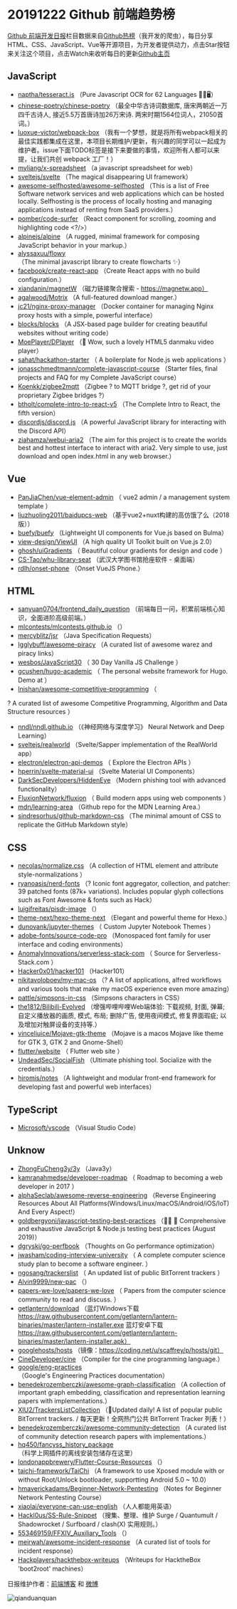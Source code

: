 # 20191222 Github 前端趋势榜

[Github 前端开发日报](https://qdkfweb.cn/c/news)栏目数据来自[Github热榜](https://github.qdkfweb.cn/)（我开发的爬虫），每日分享HTML、CSS、JavaScript、Vue等开源项目，为开发者提供动力，点击Star按钮来关注这个项目，点击Watch来收听每日的更新[Github主页](https://github.com/kujian/githubTrending)
## JavaScript

* [naptha/tesseract.js](https://github.com/naptha/tesseract.js) （Pure Javascript OCR for 62 Languages &#x1f4d6;&#x1f389;&#x1f5a5;）
* [chinese-poetry/chinese-poetry](https://github.com/chinese-poetry/chinese-poetry) （最全中华古诗词数据库, 唐宋两朝近一万四千古诗人, 接近5.5万首唐诗加26万宋诗. 两宋时期1564位词人，21050首词。）
* [luoxue-victor/webpack-box](https://github.com/luoxue-victor/webpack-box) （我有一个梦想，就是将所有webpack相关的最佳实践都集成在这里，本项目长期维护/更新，有兴趣的同学可以一起成为维护者。issue下面TODO标签是接下来要做的事情，欢迎所有人都可以来提，让我们共创 webpack 工厂！）
* [myliang/x-spreadsheet](https://github.com/myliang/x-spreadsheet) （a javascript spreadsheet for web）
* [sveltejs/svelte](https://github.com/sveltejs/svelte) （The magical disappearing UI framework）
* [awesome-selfhosted/awesome-selfhosted](https://github.com/awesome-selfhosted/awesome-selfhosted) （This is a list of Free Software network services and web applications which can be hosted locally. Selfhosting is the process of locally hosting and managing applications instead of renting from SaaS providers.）
* [pomber/code-surfer](https://github.com/pomber/code-surfer) （React component for scrolling, zooming and highlighting code &lt;?/&gt;）
* [alpinejs/alpine](https://github.com/alpinejs/alpine) （A rugged, minimal framework for composing JavaScript behavior in your markup.）
* [alyssaxuu/flowy](https://github.com/alyssaxuu/flowy) （The minimal javascript library to create flowcharts ✨）
* [facebook/create-react-app](https://github.com/facebook/create-react-app) （Create React apps with no build configuration.）
* [xiandanin/magnetW](https://github.com/xiandanin/magnetW) （磁力链接聚合搜索 - https://magnetw.app）
* [agalwood/Motrix](https://github.com/agalwood/Motrix) （A full-featured download manger.）
* [jc21/nginx-proxy-manager](https://github.com/jc21/nginx-proxy-manager) （Docker container for managing Nginx proxy hosts with a simple, powerful interface）
* [blocks/blocks](https://github.com/blocks/blocks) （A JSX-based page builder for creating beautiful websites without writing code）
* [MoePlayer/DPlayer](https://github.com/MoePlayer/DPlayer) （&#x1f36d; Wow, such a lovely HTML5 danmaku video player）
* [sahat/hackathon-starter](https://github.com/sahat/hackathon-starter) （
        A boilerplate for Node.js web applications
      ）
* [jonasschmedtmann/complete-javascript-course](https://github.com/jonasschmedtmann/complete-javascript-course) （Starter files, final projects and FAQ for my Complete JavaScript course）
* [Koenkk/zigbee2mqtt](https://github.com/Koenkk/zigbee2mqtt) （Zigbee ? to MQTT bridge ?, get rid of your proprietary Zigbee bridges ?）
* [btholt/complete-intro-to-react-v5](https://github.com/btholt/complete-intro-to-react-v5) （The Complete Intro to React, the fifth version）
* [discordjs/discord.js](https://github.com/discordjs/discord.js) （A powerful JavaScript library for interacting with the Discord API）
* [ziahamza/webui-aria2](https://github.com/ziahamza/webui-aria2) （The aim for this project is to create the worlds best and hottest interface to interact with aria2. Very simple to use, just download and open index.html in any web browser.）

## Vue

* [PanJiaChen/vue-element-admin](https://github.com/PanJiaChen/vue-element-admin) （
        vue2 admin / a management system template
      ）
* [liuzhuoling2011/baidupcs-web](https://github.com/liuzhuoling2011/baidupcs-web) （基于vue2+nuxt构建的高仿饿了么（2018版））
* [buefy/buefy](https://github.com/buefy/buefy) （Lightweight UI components for Vue.js based on Bulma）
* [view-design/ViewUI](https://github.com/view-design/ViewUI) （A high quality UI Toolkit built on Vue.js 2.0）
* [ghosh/uiGradients](https://github.com/ghosh/uiGradients) （
        Beautiful colour gradients for design and code
      ）
* [CS-Tao/whu-library-seat](https://github.com/CS-Tao/whu-library-seat) （武汉大学图书馆抢座软件 - 桌面端）
* [rdlh/onset-phone](https://github.com/rdlh/onset-phone) （Onset VueJS Phone.）

## HTML

* [sanyuan0704/frontend_daily_question](https://github.com/sanyuan0704/frontend_daily_question) （前端每日一问，积累前端核心知识，全面进阶高级前端。）
* [mlcontests/mlcontests.github.io](https://github.com/mlcontests/mlcontests.github.io) （）
* [mercyblitz/jsr](https://github.com/mercyblitz/jsr) （Java Specification Requests）
* [Igglybuff/awesome-piracy](https://github.com/Igglybuff/awesome-piracy) （A curated list of awesome warez and piracy links）
* [wesbos/JavaScript30](https://github.com/wesbos/JavaScript30) （
        30 Day Vanilla JS Challenge
      ）
* [gcushen/hugo-academic](https://github.com/gcushen/hugo-academic) （
        The personal website framework for Hugo. Demo at
      ）
* [lnishan/awesome-competitive-programming](https://github.com/lnishan/awesome-competitive-programming) （
        
? A curated list of awesome Competitive Programming, Algorithm and Data Structure resources
      ）
* [nndl/nndl.github.io](https://github.com/nndl/nndl.github.io) （《神经网络与深度学习》 Neural Network and Deep Learning）
* [sveltejs/realworld](https://github.com/sveltejs/realworld) （Svelte/Sapper implementation of the RealWorld app）
* [electron/electron-api-demos](https://github.com/electron/electron-api-demos) （
        Explore the Electron APIs
      ）
* [hperrin/svelte-material-ui](https://github.com/hperrin/svelte-material-ui) （Svelte Material UI Components）
* [DarkSecDevelopers/HiddenEye](https://github.com/DarkSecDevelopers/HiddenEye) （Modern phishing tool with advanced functionality）
* [FluxionNetwork/fluxion](https://github.com/FluxionNetwork/fluxion) （
        Build modern apps using web components
      ）
* [mdn/learning-area](https://github.com/mdn/learning-area) （Github repo for the MDN Learning Area.）
* [sindresorhus/github-markdown-css](https://github.com/sindresorhus/github-markdown-css) （The minimal amount of CSS to replicate the GitHub Markdown style）

## CSS

* [necolas/normalize.css](https://github.com/necolas/normalize.css) （A collection of HTML element and attribute style-normalizations
      ）
* [ryanoasis/nerd-fonts](https://github.com/ryanoasis/nerd-fonts) （? Iconic font aggregator, collection, and patcher: 39 patched fonts (87k+ variations). Includes popular glyph collections such as Font Awesome &amp; fonts such as Hack）
* [luigifreitas/pisdr-image](https://github.com/luigifreitas/pisdr-image) （）
* [theme-next/hexo-theme-next](https://github.com/theme-next/hexo-theme-next) （Elegant and powerful theme for Hexo.）
* [dunovank/jupyter-themes](https://github.com/dunovank/jupyter-themes) （
        Custom Jupyter Notebook Themes
      ）
* [adobe-fonts/source-code-pro](https://github.com/adobe-fonts/source-code-pro) （Monospaced font family for user interface and coding environments）
* [AnomalyInnovations/serverless-stack-com](https://github.com/AnomalyInnovations/serverless-stack-com) （
        Source for Serverless-Stack.com
      ）
* [Hacker0x01/hacker101](https://github.com/Hacker0x01/hacker101) （Hacker101）
* [nikitavoloboev/my-mac-os](https://github.com/nikitavoloboev/my-mac-os) （? A list of applications, alfred workflows and various tools that make my macOS experience even more amazing）
* [pattle/simpsons-in-css](https://github.com/pattle/simpsons-in-css) （Simpsons characters in CSS）
* [the1812/Bilibili-Evolved](https://github.com/the1812/Bilibili-Evolved) （增强哔哩哔哩Web端体验: 下载视频, 封面, 弹幕; 自定义播放器的画质, 模式, 布局; 删除广告, 使用夜间模式, 修复界面瑕疵; 以及增加对触屏设备的支持等.）
* [vinceliuice/Mojave-gtk-theme](https://github.com/vinceliuice/Mojave-gtk-theme) （Mojave is a macos Mojave like theme for GTK 3, GTK 2 and Gnome-Shell）
* [flutter/website](https://github.com/flutter/website) （
        Flutter web site
      ）
* [UndeadSec/SocialFish](https://github.com/UndeadSec/SocialFish) （Ultimate phishing tool. Socialize with the credentials.）
* [hiromis/notes](https://github.com/hiromis/notes) （A lightweight and modular front-end framework for developing fast and powerful web interfaces）

## TypeScript

* [Microsoft/vscode](https://github.com/Microsoft/vscode) （Visual Studio Code）

## Unknow

* [ZhongFuCheng3y/3y](https://github.com/ZhongFuCheng3y/3y) （Java3y）
* [kamranahmedse/developer-roadmap](https://github.com/kamranahmedse/developer-roadmap) （
        Roadmap to becoming a web developer in 2017
      ）
* [alphaSeclab/awesome-reverse-engineering](https://github.com/alphaSeclab/awesome-reverse-engineering) （Reverse Engineering Resources About All Platforms(Windows/Linux/macOS/Android/iOS/IoT) And Every Aspect!）
* [goldbergyoni/javascript-testing-best-practices](https://github.com/goldbergyoni/javascript-testing-best-practices) （&#x1f4d7;&#x1f310; &#x1f6a2; Comprehensive and exhaustive JavaScript &amp; Node.js testing best practices (August 2019)）
* [dgryski/go-perfbook](https://github.com/dgryski/go-perfbook) （Thoughts on Go performance optimization）
* [jwasham/coding-interview-university](https://github.com/jwasham/coding-interview-university) （
        A complete computer science study plan to become a software engineer.
      ）
* [ngosang/trackerslist](https://github.com/ngosang/trackerslist) （
        An updated list of public BitTorrent trackers
      ）
* [Alvin9999/new-pac](https://github.com/Alvin9999/new-pac) （）
* [papers-we-love/papers-we-love](https://github.com/papers-we-love/papers-we-love) （
        Papers from the computer science community to read and discuss.
      ）
* [getlantern/download](https://github.com/getlantern/download) （蓝灯Windows下载 https://raw.githubusercontent.com/getlantern/lantern-binaries/master/lantern-installer.exe 蓝灯安卓下载 https://raw.githubusercontent.com/getlantern/lantern-binaries/master/lantern-installer.apk）
* [googlehosts/hosts](https://github.com/googlehosts/hosts) （镜像：https://coding.net/u/scaffrey/p/hosts/git）
* [CineDeveloper/cine](https://github.com/CineDeveloper/cine) （Compiler for the cine programming language.）
* [google/eng-practices](https://github.com/google/eng-practices) （Google's Engineering Practices documentation）
* [benedekrozemberczki/awesome-graph-classification](https://github.com/benedekrozemberczki/awesome-graph-classification) （A collection of important graph embedding, classification and representation learning papers with implementations.）
* [XIU2/TrackersListCollection](https://github.com/XIU2/TrackersListCollection) （&#x1f388;Updated daily! A list of popular public BitTorrent trackers. / 每天更新！全网热门公共 BitTorrent Tracker 列表！）
* [benedekrozemberczki/awesome-community-detection](https://github.com/benedekrozemberczki/awesome-community-detection) （A curated list of community detection research papers with implementations.）
* [hq450/fancyss_history_package](https://github.com/hq450/fancyss_history_package) （科学上网插件的离线安装包储存在这里）
* [londonappbrewery/Flutter-Course-Resources](https://github.com/londonappbrewery/Flutter-Course-Resources) （）
* [taichi-framework/TaiChi](https://github.com/taichi-framework/TaiChi) （A framework to use Xposed module with or without Root/Unlock bootloader, supportting Android 5.0 ~ 10.0）
* [hmaverickadams/Beginner-Network-Pentesting](https://github.com/hmaverickadams/Beginner-Network-Pentesting) （Notes for Beginner Network Pentesting Course）
* [xiaolai/everyone-can-use-english](https://github.com/xiaolai/everyone-can-use-english) （人人都能用英语）
* [Hackl0us/SS-Rule-Snippet](https://github.com/Hackl0us/SS-Rule-Snippet) （搜集、整理、维护 Surge / Quantumult / Shadowrocket / Surfboard / clash(X) 实用规则。）
* [553469159/FFXIV_Auxiliary_Tools](https://github.com/553469159/FFXIV_Auxiliary_Tools) （）
* [meirwah/awesome-incident-response](https://github.com/meirwah/awesome-incident-response) （A curated list of tools for incident response）
* [Hackplayers/hackthebox-writeups](https://github.com/Hackplayers/hackthebox-writeups) （Writeups for HacktheBox 'boot2root' machines）


日报维护作者：[前端博客](https://qdkfweb.cn/) 和 [微博](https://qdkfweb.cn/go/weibo)

![qianduanquan](https://user-images.githubusercontent.com/3055447/38468989-651132ac-3b80-11e8-8e6b-15122322a9d7.png)